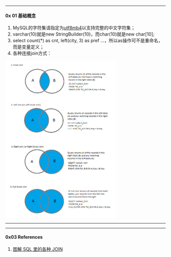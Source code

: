 

---

#### 0x 01 基础概念


1. MySQL的字符集请指定为[utf8mb4](https://dev.mysql.com/doc/refman/5.6/en/charset-unicode-utf8mb4.html)以支持完整的中文字符集；
2. varchar(10)就是new StringBuilder(10)，而char(10)就是new char[10];
3. select count(*) as cnt, left(city, 3) as pref ...，所以as操作可不是重命名，而是变量定义；
4. 各种连接join方式：

<img src="https://raw.githubusercontent.com/lixianmin/writer/master/db/images/sql-joins-vis-rep-1.png" style="zoom:50%" />

---

---
#### 0x03 References
1. [图解 SQL 里的各种 JOIN](https://zhuanlan.zhihu.com/p/29234064)
